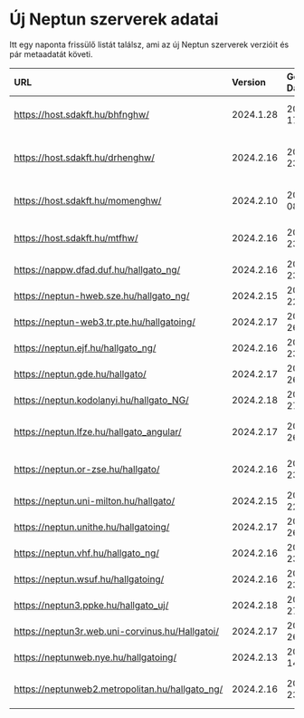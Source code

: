 # Új Neptun szerverek adatai

Itt egy naponta frissülő listát találsz, ami az új Neptun szerverek verzióit és pár metaadatát követi.

| URL                                             | Version   | Generation Date     | Organization Name                         | Captcha Required |
|:----------------------------------------------|:--------|:------------------|:----------------------------------------|:---------------|
| https://host.sdakft.hu/bhfnghw/                 | 2024.1.28 | 2024-07-17T16:12:12 | Bhaktivedanta Hittudományi Főiskola       | 3                |
| https://host.sdakft.hu/drhenghw/                | 2024.2.16 | 2024-08-23T15:44:07 | Debreceni Református Hittudományi Egyetem | 3                |
| https://host.sdakft.hu/momenghw/                | 2024.2.10 | 2024-08-08T13:37:27 | Moholy-Nagy Művészeti Egyetem             | 3                |
| https://host.sdakft.hu/mtfhw/                   | 2024.2.16 | 2024-08-23T15:44:07 | Magyar Táncművészeti Egyetem              | 3                |
| https://nappw.dfad.duf.hu/hallgato_ng/          | 2024.2.16 | 2024-08-23T15:44:07 | Dunaújvárosi Egyetem                      | 3                |
| https://neptun-hweb.sze.hu/hallgato_ng/         | 2024.2.15 | 2024-08-22T13:52:39 | Széchenyi István Egyetem                  | 3                |
| https://neptun-web3.tr.pte.hu/hallgatoing/      | 2024.2.17 | 2024-08-26T15:44:24 | Pécsi Tudományegyetem                     | 3                |
| https://neptun.ejf.hu/hallgato_ng/              | 2024.2.16 | 2024-08-23T15:44:07 | Eötvös József Főiskola                    | 3                |
| https://neptun.gde.hu/hallgato/                 | 2024.2.17 | 2024-08-26T15:44:24 | Gábor Dénes Egyetem                       | 3                |
| https://neptun.kodolanyi.hu/hallgato_NG/        | 2024.2.18 | 2024-08-27T16:15:10 | Kodolányi János Egyetem                   | 3                |
| https://neptun.lfze.hu/hallgato_angular/        | 2024.2.17 | 2024-08-26T15:44:24 | Liszt Ferenc Zeneművészeti Egyetem        | 3                |
| https://neptun.or-zse.hu/hallgato/              | 2024.2.16 | 2024-08-23T15:44:07 | Országos Rabbiképző - Zsidó Egyetem       | 3                |
| https://neptun.uni-milton.hu/hallgato/          | 2024.2.15 | 2024-08-22T13:52:39 | Milton Friedman Egyetem                   | 3                |
| https://neptun.unithe.hu/hallgatoing/           | 2024.2.17 | 2024-08-26T15:44:24 | Tokaj-Hegyalja Egyetem                    | 1                |
| https://neptun.vhf.hu/hallgato_ng/              | 2024.2.16 | 2024-08-23T15:44:07 | Veszprémi Érseki Főiskola                 | 3                |
| https://neptun.wsuf.hu/hallgatoing/             | 2024.2.16 | 2024-08-23T15:44:07 | Wekerle Sándor Üzleti Főiskola            | 3                |
| https://neptun3.ppke.hu/hallgato_uj/            | 2024.2.18 | 2024-08-27T16:15:10 | Pázmány Péter Katolikus Egyetem           | 3                |
| https://neptun3r.web.uni-corvinus.hu/Hallgatoi/ | 2024.2.17 | 2024-08-26T15:44:24 | Budapesti Corvinus Egyetem                | 3                |
| https://neptunweb.nye.hu/hallgatoing/           | 2024.2.13 | 2024-08-14T13:42:10 | Nyíregyházi Egyetem                       | 3                |
| https://neptunweb2.metropolitan.hu/hallgato_ng/ | 2024.2.16 | 2024-08-23T15:44:07 | Budapesti Metropolitan Egyetem            | 3                |